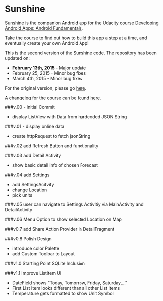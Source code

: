 Sunshine
========

Sunshine is the companion Android app for the Udacity course [Developing Android Apps: Android Fundamentals](https://www.udacity.com/course/ud853).

Take the course to find out how to build this app a step at a time, and eventually create your own Android App!

This is the second version of the Sunshine code. The repository has been updated on:

* **February 13th, 2015** - Major update
* February 25, 2015 - Minor bug fixes
* March 4th, 2015 - Minor bug fixes

For the original version, please go [here](https://github.com/udacity/Sunshine).

A changelog for the course can be found [here](https://docs.google.com/a/knowlabs.com/document/d/193xJb_OpcNCqgquMhxPrMh05IEYFXQqt0S6-6YK8gBw/pub).

###v.00 - initial Commit
* display ListView with Data from hardcoded JSON String

###v.01 - display online data
* create httpRequest to fetch jsonString

###v.02 add Refresh Button and functionality

###v.03 add Detail Activity
* show basic detail info of chosen Forecast

###v.04 add Settings
* add SettingsAcitvity
* change Location
* pick units

###v.05 user can navigate to Settings Activitiy via MainActivity and DetailActivity

###v.06 Menu Option to show selected Location on Map

###v0.7 add Share Action Provider in DetailFragment

###v0.8 Polish Design
* introduce color Palette
* add Custom Toolbar to Layout

###v1.0 Starting Point SQLite Inclusion

###v1.1 Improve ListItem UI
* DateField shows "Today, Tomorrow, Friday, Saturday,..."
* First List Item looks different than all other List Items
* Temperature gets formatted to show Unit Symbol



